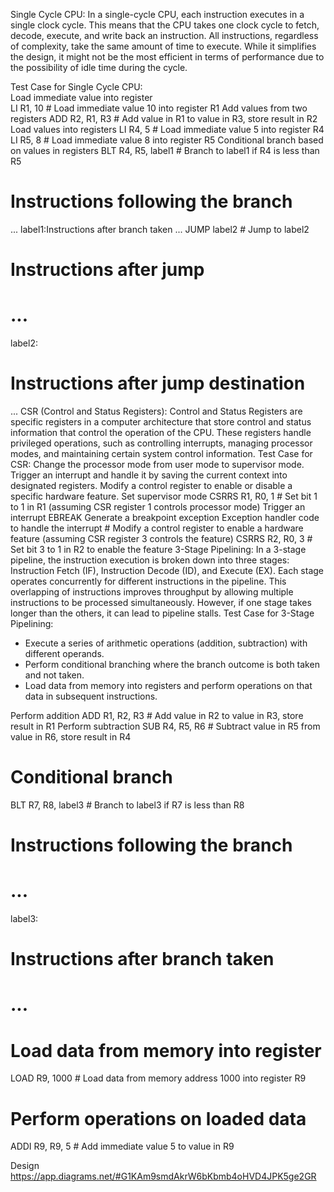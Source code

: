 
 Single Cycle CPU:
In a single-cycle CPU, each instruction executes in a single clock cycle. This means that the CPU takes one clock cycle to fetch, decode, execute, and write back an instruction. All instructions, regardless of complexity, take the same amount of time to execute. While it simplifies the design, it might not be the most efficient in terms of performance due to the possibility of idle time during the cycle.

Test Case for Single Cycle CPU:                                                                                                                                                          
 Load immediate value into register                                                                                                                                              
LI R1, 10   # Load immediate value 10 into register R1
 Add values from two registers
ADD R2, R1, R3   # Add value in R1 to value in R3, store result in R2
 Load values into registers
LI R4, 5   # Load immediate value 5 into register R4
LI R5, 8   # Load immediate value 8 into register R5
 Conditional branch based on values in registers
BLT R4, R5, label1   # Branch to label1 if R4 is less than R5
# Instructions following the branch
 ...
label1:Instructions after branch taken
 ...
JUMP label2   # Jump to label2
# Instructions after jump
# ...
label2:
# Instructions after jump destination
 ...
CSR (Control and Status Registers):
Control and Status Registers are specific registers in a computer architecture that store control and status information that control the operation of the CPU. These registers handle privileged operations, such as controlling interrupts, managing processor modes, and maintaining certain system control information.
Test Case for CSR:
Change the processor mode from user mode to supervisor mode.
Trigger an interrupt and handle it by saving the current context into designated registers.
Modify a control register to enable or disable a specific hardware feature.
Set supervisor mode
CSRRS R1, R0, 1   # Set bit 1 to 1 in R1 (assuming CSR register 1 controls processor mode)
 Trigger an interrupt
EBREAK   Generate a breakpoint exception
      Exception handler code to handle the interrupt
      # Modify a control register to enable a hardware feature (assuming CSR register 3 controls      the feature)
CSRRS R2, R0, 3   # Set bit 3 to 1 in R2 to enable the feature
3-Stage Pipelining:
In a 3-stage pipeline, the instruction execution is broken down into three stages: Instruction Fetch (IF), Instruction Decode (ID), and Execute (EX). Each stage operates concurrently for different instructions in the pipeline. This overlapping of instructions improves throughput by allowing multiple instructions to be processed simultaneously. However, if one stage takes longer than the others, it can lead to pipeline stalls.
Test Case for 3-Stage Pipelining:
- Execute a series of arithmetic operations (addition, subtraction) with different operands.
- Perform conditional branching where the branch outcome is both taken and not taken.
- Load data from memory into registers and perform operations on that data in subsequent instructions.

Perform addition
ADD R1, R2, R3   # Add value in R2 to value in R3, store result in R1
 Perform subtraction
SUB R4, R5, R6   # Subtract value in R5 from value in R6, store result in R4
# Conditional branch
BLT R7, R8, label3   # Branch to label3 if R7 is less than R8
# Instructions following the branch
# ...
label3:
# Instructions after branch taken
# ...
# Load data from memory into register
LOAD R9, 1000   # Load data from memory address 1000 into register R9
# Perform operations on loaded data
ADDI R9, R9, 5   # Add immediate value 5 to value in R9

Design 
<https://app.diagrams.net/#G1KAm9smdAkrW6bKbmb4oHVD4JPK5ge2GR>




